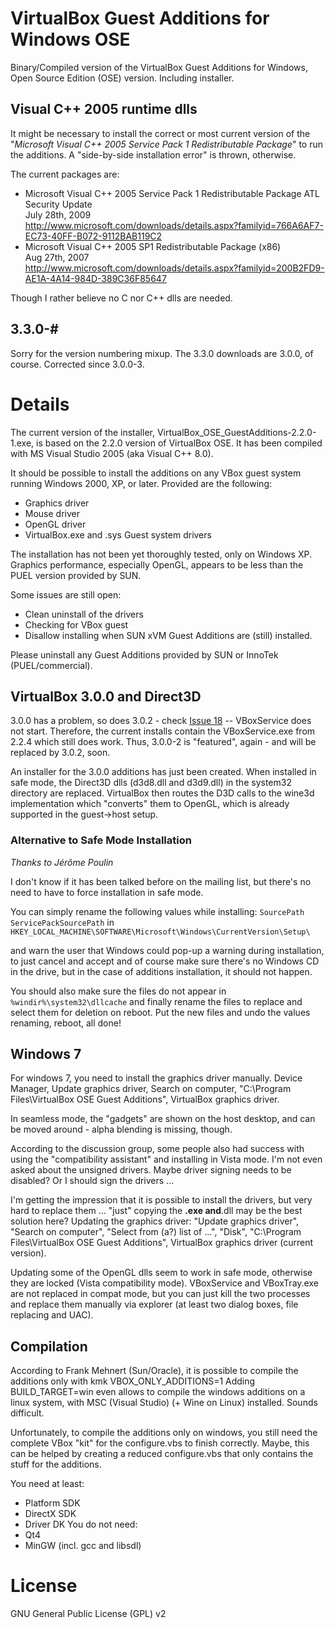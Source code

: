 # VirtualBox Guest Additions for Windows OSE #

Binary/Compiled version of the VirtualBox Guest Additions for Windows, Open Source Edition (OSE) version. Including installer.

## Visual C++ 2005 runtime dlls ##
It might be necessary to install the correct or most current version of the "_Microsoft Visual C++ 2005 Service Pack 1 Redistributable Package_" to run the additions. A "side-by-side installation error" is thrown, otherwise.

The current packages are:
  * Microsoft Visual C++ 2005 Service Pack 1 Redistributable Package ATL Security Update <br /> July 28th, 2009<br />http://www.microsoft.com/downloads/details.aspx?familyid=766A6AF7-EC73-40FF-B072-9112BAB119C2
  * Microsoft Visual C++ 2005 SP1 Redistributable Package (x86)<br /> Aug 27th, 2007<br />http://www.microsoft.com/downloads/details.aspx?familyid=200B2FD9-AE1A-4A14-984D-389C36F85647

Though I rather believe no C nor C++ dlls are needed.

## 3.3.0-# ##
Sorry for the version numbering mixup. The 3.3.0 downloads are 3.0.0, of course.
Corrected since 3.0.0-3.

# Details #

The current version of the installer, VirtualBox\_OSE\_GuestAdditions-2.2.0-1.exe, is based on the 2.2.0 version of VirtualBox OSE. It has been compiled with MS Visual Studio 2005 (aka Visual C++ 8.0).

It should be possible to install the additions on any VBox guest system running Windows 2000, XP, or later. Provided are the following:

  * Graphics driver
  * Mouse driver
  * OpenGL driver
  * VirtualBox.exe and .sys Guest system drivers

The installation has not been yet thoroughly tested, only on Windows XP.
Graphics performance, especially OpenGL, appears to be less than the PUEL version provided by SUN.

Some issues are still open:
  * Clean uninstall of the drivers
  * Checking for VBox guest
  * Disallow installing when SUN xVM Guest Additions are (still) installed.

Please uninstall any Guest Additions provided by SUN or InnoTek (PUEL/commercial).


## VirtualBox 3.0.0 and Direct3D ##

3.0.0 has a problem, so does 3.0.2 - check [Issue 18](http://code.google.com/p/virtual-box-windows-guest-additions-installer/issues/detail?id=18) -- VBoxService does not start.
Therefore, the current installs contain the VBoxService.exe from 2.2.4 which still does work. Thus, 3.0.0-2 is "featured", again - and will be replaced by 3.0.2, soon.

An installer for the 3.0.0 additions has just been created.
When installed in safe mode, the Direct3D dlls (d3d8.dll and d3d9.dll) in the system32 directory are replaced. VirtualBox then routes the D3D calls to the wine3d implementation which "converts" them to OpenGL, which is already supported in the guest->host setup.

### Alternative to Safe Mode Installation ###
_Thanks to Jérôme Poulin_

I don't know if it has been talked before on the mailing list, but there's no need to have to force installation in safe mode.

You can simply rename the following values while installing:
`SourcePath`
`ServicePackSourcePath`
in
`HKEY_LOCAL_MACHINE\SOFTWARE\Microsoft\Windows\CurrentVersion\Setup\`

and warn the user that Windows could pop-up a warning during installation, to just cancel and accept and of course make sure there's no Windows CD in the drive, but in the case of additions installation, it should not happen.

You should also make sure the files do not appear in `%windir%\system32\dllcache` and finally rename the files to replace and select them for deletion on reboot. Put the new files and undo the values renaming, reboot, all done!


## Windows 7 ##
For windows 7, you need to install the graphics driver manually.
Device Manager, Update graphics driver, Search on computer, "C:\Program Files\VirtualBox OSE Guest Additions", VirtualBox graphics driver.

In seamless mode, the "gadgets" are shown on the host desktop, and can be moved around - alpha blending is missing, though.

According to the discussion group, some people also had success with using the "compatibility assistant" and installing in Vista mode. I'm not even asked about the unsigned drivers. Maybe driver signing needs to be disabled? Or I should sign the drivers ...

I'm getting the impression that it is possible to install the drivers, but very hard to replace them ... "just" copying the **.exe and**.dll may be the best solution here?
Updating the graphics driver:
"Update graphics driver", "Search on computer", "Select from (a?) list of ...", "Disk", "C:\Program Files\VirtualBox OSE Guest Additions", VirtualBox graphics driver (current version).

Updating some of the OpenGL dlls seem to work in safe mode, otherwise they are locked (Vista compatibility mode). VBoxService and VBoxTray.exe are not replaced in compat mode, but you can just kill the two processes and replace them manually via explorer (at least two dialog boxes, file replacing and UAC).


## Compilation ##
According to Frank Mehnert (Sun/Oracle), it is possible to compile the additions only with
kmk VBOX\_ONLY\_ADDITIONS=1
Adding BUILD\_TARGET=win even allows to compile the windows additions on a linux system, with MSC (Visual Studio) (+ Wine on Linux) installed. Sounds difficult.

Unfortunately, to compile the additions only on windows, you still need the complete VBox "kit" for the configure.vbs to finish correctly. Maybe, this can be helped by creating a reduced configure.vbs that only contains the stuff for the additions.

You need at least:
  * Platform SDK
  * DirectX SDK
  * Driver DK
You do not need:
  * Qt4
  * MinGW (incl. gcc and libsdl)

# License #
GNU General Public License (GPL) v2